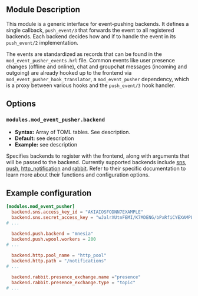 ## Module Description

This module is a generic interface for event-pushing backends.
It defines a single callback, `push_event/3` that forwards the event to all registered backends.
Each backend decides how and if to handle the event in its `push_event/2` implementation.

The events are standardized as records that can be found in the `mod_event_pusher_events.hrl` file.
Common events like user presence changes (offline and online), chat and groupchat messages (incoming
and outgoing) are already hooked up to the frontend via `mod_event_pusher_hook_translator`, a
`mod_event_pusher` dependency, which is a proxy between various hooks and the `push_event/3` hook
handler.

## Options

### `modules.mod_event_pusher.backend`
* **Syntax:** Array of TOML tables. See description.
* **Default:** see description
* **Example:** see description

Specifies backends to register with the frontend, along with arguments that will be passed to the backend.
Currently supported backends include [sns], [push], [http_notification] and [rabbit].
Refer to their specific documentation to learn more about their functions and configuration options.

## Example configuration

```toml
[modules.mod_event_pusher]
  backend.sns.access_key_id = "AKIAIOSFODNN7EXAMPLE"
  backend.sns.secret_access_key = "wJalrXUtnFEMI/K7MDENG/bPxRfiCYEXAMPLEKEY"
# ...

  backend.push.backend = "mnesia"
  backend.push.wpool.workers = 200
# ...
  
  backend.http.pool_name = "http_pool"
  backend.http.path = "/notifications"
# ...

  backend.rabbit.presence_exchange.name ="presence"
  backend.rabbit.presence_exchange.type = "topic"
# ...
```

[sns]: ./mod_event_pusher_sns.md
[push]: ./mod_event_pusher_push.md
[http_notification]: ./mod_event_pusher_http.md
[rabbit]: ./mod_event_pusher_rabbit.md
